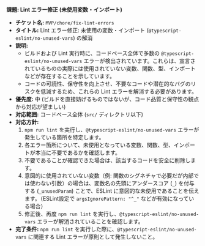**課題: Lint エラー修正 (未使用変数・インポート)**

*   **チケット名:** `MVP/chore/fix-lint-errors`
*   **タイトル:** Lint エラー修正: 未使用の変数・インポート (`@typescript-eslint/no-unused-vars`) の解消
*   **説明:**
    *   ビルドおよび Lint 実行時に、コードベース全体で多数の `@typescript-eslint/no-unused-vars` エラーが検出されています。これらは、宣言されているものの実際には使用されていない変数、関数、型、インポートなどが存在することを示しています。
    *   コードの可読性、保守性を向上させ、不要なコードや潜在的なバグのリスクを低減するため、これらの Lint エラーを解消する必要があります。
*   **優先度:** 中 (ビルドを直接妨げるものではないが、コード品質と保守性の観点から対応が望ましい)
*   **対応範囲:** コードベース全体 (`src/` ディレクトリ以下)
*   **対応方針:**
    1.  `npm run lint` を実行し、`@typescript-eslint/no-unused-vars` エラーが発生している箇所を特定します。
    2.  各エラー箇所について、未使用となっている変数、関数、型、インポートが本当に不要であるかを確認します。
    3.  不要であることが確認できた場合は、該当するコードを安全に削除します。
    4.  意図的に使用されていない変数（例: 関数のシグネチャで必要だが内部では使わない引数）の場合は、変数名の先頭にアンダースコア (`_`) を付与する (`_unusedParam`) ことで、ESLint に意図的な未使用であることを伝えます。（ESLint設定で `argsIgnorePattern: "^_"` などが有効になっている場合）
    5.  修正後、再度 `npm run lint` を実行し、`@typescript-eslint/no-unused-vars` エラーが解消されていることを確認します。
*   **完了条件:** `npm run lint` を実行した際に、`@typescript-eslint/no-unused-vars` に関連する Lint エラーが原則として発生しないこと。

